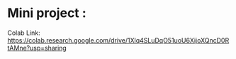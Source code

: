 # Mini project :

Colab Link: https://colab.research.google.com/drive/1Xlq4SLuDqO51uoU6XijoXQncD0RtAMne?usp=sharing
